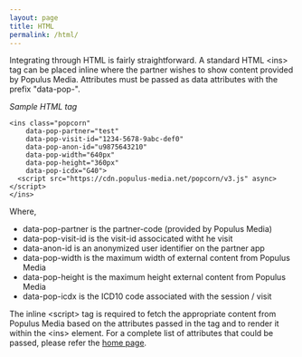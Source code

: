 ```yaml
---
layout: page
title: HTML
permalink: /html/
---
```


Integrating through HTML is fairly straightforward.   A standard HTML &lt;ins&gt; tag can be placed inline where the partner wishes to show content provided by Populus Media.  Attributes must be passed as data attributes with the prefix "data-pop-".   

*Sample HTML tag*

~~~~~
<ins class="popcorn" 
	data-pop-partner="test"
	data-pop-visit-id="1234-5678-9abc-def0"
	data-pop-anon-id="u9875643210"
	data-pop-width="640px"
  	data-pop-height="360px"
	data-pop-icdx="G40">
  <script src="https://cdn.populus-media.net/popcorn/v3.js" async></script>    
</ins>
~~~~~

Where,

* data-pop-partner is the partner-code (provided by Populus Media)
* data-pop-visit-id is the visit-id associcated witht he visit
* data-anon-id is an anonymized user identifier on the partner app 
* data-pop-width is the maximum width of external content from Populus Media
* data-pop-height is the maximum height external content from Populus Media 
* data-pop-icdx is the ICD10 code associated with the session / visit

The inline &lt;script&gt; tag is required to fetch the appropriate content from Populus Media based on the attributes passed in the tag and to render it within the &lt;ins&gt; element. For a complete list of attributes that could be passed, please refer the [home page](/index.html).
